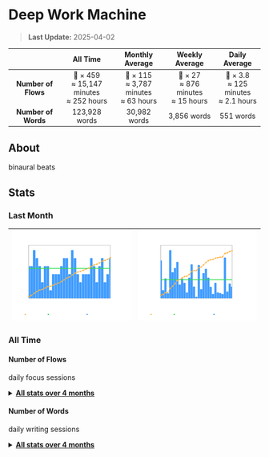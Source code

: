 # Deep Work Machine

> **Last Update:** 2025-04-02  

<div align="center">

|         | All Time | Monthly Average | Weekly Average | Daily Average |
| :---: | :---: | :---: | :---: | :---: |
| **Number of Flows** | 🍅 × 459<br>≈ 15,147 minutes<br>≈ 252 hours | 🍅 × 115<br>≈ 3,787 minutes<br>≈ 63 hours | 🍅 × 27<br>≈ 876 minutes<br>≈ 15 hours | 🍅 × 3.8<br>≈ 125 minutes<br>≈ 2.1 hours |
| **Number of Words** | 123,928 words | 30,982 words | 3,856 words | 551 words |

</div>

## About

binaural beats

## Stats

### Last Month

| ![](./Number%20of%20Flows/2025/03-March/number-of-flows_2025-03.png) | ![](./Number%20of%20Words/2025/03-March/number-of-words_2025-03.png) |
| :-: | :-: |

### All Time

#### Number of Flows

daily focus sessions

<details>

<summary>
   <strong>
	  <a href="./Number of Flows">All stats over 4 months</a>
   </strong>
</summary>

* <details>
	<summary>
	  <strong>
		<a href="./Number%20of%20Flows/2025">2025</a>
	  </strong>
	</summary>

	* <details>
	   <summary>
	   <a href="./Number%20of%20Flows/2025/03-March">03-March</a>
	   </summary>
	   <a href="./Number%20of%20Flows/2025/03-March/number-of-flows_2025-03.png">
	   <kbd>
	   <img src="./Number%20of%20Flows/2025/03-March/number-of-flows_2025-03.png" width="400" title="🖱️ Click me to view an interactive chart!"/>
	   </kbd>
	   </a>
	   </details>

	* <details>
	   <summary>
	   <a href="./Number%20of%20Flows/2025/02-February">02-February</a>
	   </summary>
	   <a href="./Number%20of%20Flows/2025/02-February/number-of-flows_2025-02.png">
	   <kbd>
	   <img src="./Number%20of%20Flows/2025/02-February/number-of-flows_2025-02.png" width="400" title="🖱️ Click me to view an interactive chart!"/>
	   </kbd>
	   </a>
	   </details>

	* <details>
	   <summary>
	   <a href="./Number%20of%20Flows/2025/01-January">01-January</a>
	   </summary>
	   <a href="./Number%20of%20Flows/2025/01-January/number-of-flows_2025-01.png">
	   <kbd>
	   <img src="./Number%20of%20Flows/2025/01-January/number-of-flows_2025-01.png" width="400" title="🖱️ Click me to view an interactive chart!"/>
	   </kbd>
	   </a>
	   </details>
  </details>

* <details>
	<summary>
	  <strong>
		<a href="./Number%20of%20Flows/2024">2024</a>
	  </strong>
	</summary>

	* <details>
	   <summary>
	   <a href="./Number%20of%20Flows/2024/12-December">12-December</a>
	   </summary>
	   <a href="./Number%20of%20Flows/2024/12-December/number-of-flows_2024-12.png">
	   <kbd>
	   <img src="./Number%20of%20Flows/2024/12-December/number-of-flows_2024-12.png" width="400" title="🖱️ Click me to view an interactive chart!"/>
	   </kbd>
	   </a>
	   </details>

  </details>

</details>

#### Number of Words

daily writing sessions

<details>

<summary>
   <strong>
	  <a href="./Number of Words">All stats over 4 months</a>
   </strong>
</summary>

* <details>
	<summary>
	  <strong>
		<a href="./Number%20of%20Words/2025">2025</a>
	  </strong>
	</summary>

	* <details>
	   <summary>
	   <a href="./Number%20of%20Words/2025/03-March">03-March</a>
	   </summary>
	   <a href="./Number%20of%20Words/2025/03-March/number-of-words_2025-03.png">
	   <kbd>
	   <img src="./Number%20of%20Words/2025/03-March/number-of-words_2025-03.png" width="400" title="🖱️ Click me to view an interactive chart!"/>
	   </kbd>
	   </a>
	   </details>

	* <details>
	   <summary>
	   <a href="./Number%20of%20Words/2025/02-February">02-February</a>
	   </summary>
	   <a href="./Number%20of%20Words/2025/02-February/number-of-words_2025-02.png">
	   <kbd>
	   <img src="./Number%20of%20Words/2025/02-February/number-of-words_2025-02.png" width="400" title="🖱️ Click me to view an interactive chart!"/>
	   </kbd>
	   </a>
	   </details>

	* <details>
	   <summary>
	   <a href="./Number%20of%20Words/2025/01-January">01-January</a>
	   </summary>
	   <a href="./Number%20of%20Words/2025/01-January/number-of-words_2025-01.png">
	   <kbd>
	   <img src="./Number%20of%20Words/2025/01-January/number-of-words_2025-01.png" width="400" title="🖱️ Click me to view an interactive chart!"/>
	   </kbd>
	   </a>
	   </details>
  </details>

* <details>
	<summary>
	  <strong>
		<a href="./Number%20of%20Words/2024">2024</a>
	  </strong>
	</summary>

	* <details>
	   <summary>
	   <a href="./Number%20of%20Words/2024/12-December">12-December</a>
	   </summary>
	   <a href="./Number%20of%20Words/2024/12-December/number-of-words_2024-12.png">
	   <kbd>
	   <img src="./Number%20of%20Words/2024/12-December/number-of-words_2024-12.png" width="400" title="🖱️ Click me to view an interactive chart!"/>
	   </kbd>
	   </a>
	   </details>

  </details>

</details>
